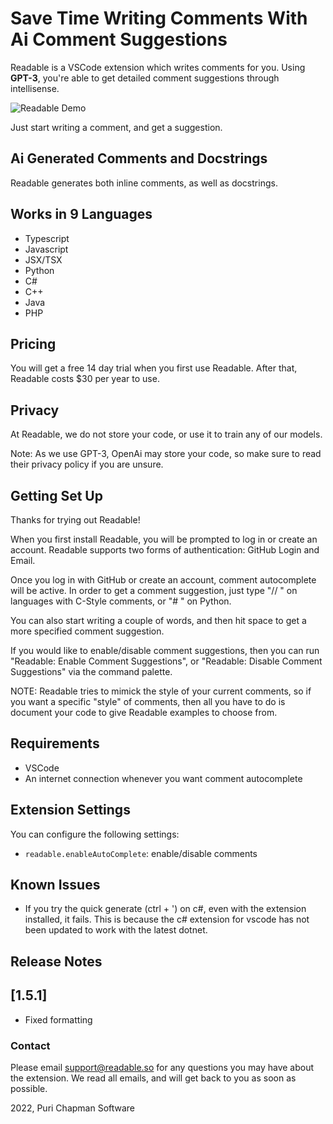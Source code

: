 # Save Time Writing Comments With Ai Comment Suggestions

Readable is a VSCode extension which writes comments for you. Using **GPT-3**, you're able to get detailed comment suggestions through intellisense.

![Readable Demo](https://github.com/ReadableLabs/readable/blob/main/output.gif?raw=true)

Just start writing a comment, and get a suggestion.

## Ai Generated Comments and Docstrings

Readable generates both inline comments, as well as docstrings.

## Works in 9 Languages

- Typescript
- Javascript
- JSX/TSX
- Python
- C#
- C++
- Java
- PHP

## Pricing

You will get a free 14 day trial when you first use Readable. After that, Readable costs $30 per year to use.

## Privacy

At Readable, we do not store your code, or use it to train any of our models.

Note: As we use GPT-3, OpenAi may store your code, so make sure to read their privacy policy if you are unsure.

## Getting Set Up

Thanks for trying out Readable!

When you first install Readable, you will be prompted to log in or create an account. Readable supports two forms of authentication: GitHub Login and Email.

Once you log in with GitHub or create an account, comment autocomplete will be active. In order to get a comment suggestion, just type "// " on languages with C-Style comments, or "# " on Python.

You can also start writing a couple of words, and then hit space to get a more specified comment suggestion.

If you would like to enable/disable comment suggestions, then you can run "Readable: Enable Comment Suggestions", or "Readable: Disable Comment Suggestions" via the command palette.

NOTE: Readable tries to mimick the style of your current comments, so if you want a specific "style" of comments, then all you have to do is document your code to give Readable examples to choose from.

## Requirements

- VSCode
- An internet connection whenever you want comment autocomplete

## Extension Settings

You can configure the following settings:

- `readable.enableAutoComplete`: enable/disable comments

## Known Issues

- If you try the quick generate (ctrl + ') on c#, even with the extension installed, it fails. This is because the c# extension for vscode has not been updated to work with the latest dotnet.

## Release Notes

## [1.5.1]

- Fixed formatting

### Contact

Please email support@readable.so for any questions you may have about the extension. We read all emails, and will get back to you as soon as possible.

2022, Puri Chapman Software
